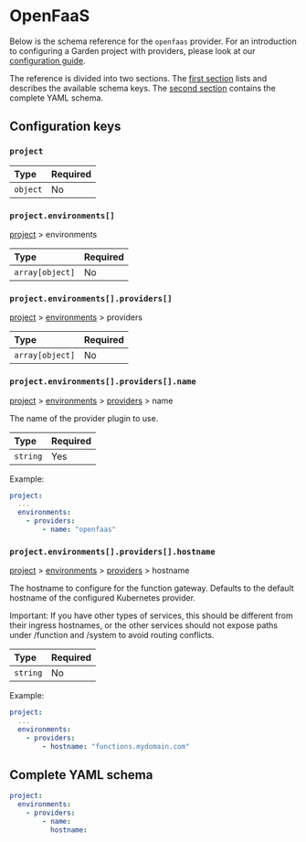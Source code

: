 # OpenFaaS

Below is the schema reference for the `openfaas` provider. For an introduction to configuring a Garden project with providers, please look at our [configuration guide](../../using-garden/configuration-files.md).

The reference is divided into two sections. The [first section](openfaas.md#configuration-keys) lists and describes the available schema keys. The [second section](openfaas.md#complete-yaml-schema) contains the complete YAML schema.

## Configuration keys

### `project`

| Type | Required |
| :--- | :--- |
| `object` | No |

### `project.environments[]`

[project](openfaas.md#project) &gt; environments

| Type | Required |
| :--- | :--- |
| `array[object]` | No |

### `project.environments[].providers[]`

[project](openfaas.md#project) &gt; [environments](openfaas.md#project.environments[]) &gt; providers

| Type | Required |
| :--- | :--- |
| `array[object]` | No |

### `project.environments[].providers[].name`

[project](openfaas.md#project) &gt; [environments](openfaas.md#project.environments[]) &gt; [providers](openfaas.md#project.environments[].providers[]) &gt; name

The name of the provider plugin to use.

| Type | Required |
| :--- | :--- |
| `string` | Yes |

Example:

```yaml
project:
  ...
  environments:
    - providers:
        - name: "openfaas"
```

### `project.environments[].providers[].hostname`

[project](openfaas.md#project) &gt; [environments](openfaas.md#project.environments[]) &gt; [providers](openfaas.md#project.environments[].providers[]) &gt; hostname

The hostname to configure for the function gateway. Defaults to the default hostname of the configured Kubernetes provider.

Important: If you have other types of services, this should be different from their ingress hostnames, or the other services should not expose paths under /function and /system to avoid routing conflicts.

| Type | Required |
| :--- | :--- |
| `string` | No |

Example:

```yaml
project:
  ...
  environments:
    - providers:
        - hostname: "functions.mydomain.com"
```

## Complete YAML schema

```yaml
project:
  environments:
    - providers:
        - name:
          hostname:
```

